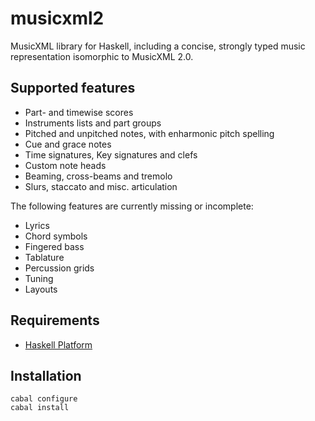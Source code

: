 
# musicxml2

MusicXML library for Haskell, including a concise, strongly typed music representation 
isomorphic to MusicXML 2.0.

## Supported features

* Part- and timewise scores
* Instruments lists and part groups
* Pitched and unpitched notes, with enharmonic pitch spelling
* Cue and grace notes
* Time signatures, Key signatures and clefs
* Custom note heads
* Beaming, cross-beams and tremolo
* Slurs, staccato and misc. articulation

The following features are currently missing or incomplete:

* Lyrics
* Chord symbols
* Fingered bass
* Tablature
* Percussion grids
* Tuning
* Layouts 


## Requirements

* [Haskell Platform](http://www.haskell.org/platform)

## Installation

    cabal configure
    cabal install
